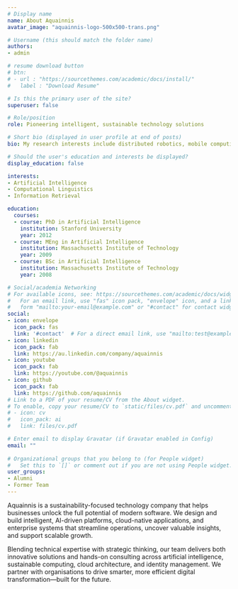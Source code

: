 ```yaml
---
# Display name
name: About Aquainnis
avatar_image: "aquainnis-logo-500x500-trans.png"

# Username (this should match the folder name)
authors:
- admin

# resume download button
# btn:
# - url : "https://sourcethemes.com/academic/docs/install/"
#   label : "Download Resume"

# Is this the primary user of the site?
superuser: false

# Role/position
role: Pioneering intelligent, sustainable technology solutions

# Short bio (displayed in user profile at end of posts)
bio: My research interests include distributed robotics, mobile computing and programmable matter.

# Should the user's education and interests be displayed?
display_education: false

interests:
- Artificial Intelligence
- Computational Linguistics
- Information Retrieval

education:
  courses:
  - course: PhD in Artificial Intelligence
    institution: Stanford University
    year: 2012
  - course: MEng in Artificial Intelligence
    institution: Massachusetts Institute of Technology
    year: 2009
  - course: BSc in Artificial Intelligence
    institution: Massachusetts Institute of Technology
    year: 2008

# Social/academia Networking
# For available icons, see: https://sourcethemes.com/academic/docs/widgets/#icons
#   For an email link, use "fas" icon pack, "envelope" icon, and a link in the
#   form "mailto:your-email@example.com" or "#contact" for contact widget.
social:
- icon: envelope
  icon_pack: fas
  link: '#contact'  # For a direct email link, use "mailto:test@example.org".
- icon: linkedin
  icon_pack: fab
  link: https://au.linkedin.com/company/aquainnis
- icon: youtube
  icon_pack: fab
  link: https://youtube.com/@aquainnis
- icon: github
  icon_pack: fab
  link: https://github.com/aquainnis
# Link to a PDF of your resume/CV from the About widget.
# To enable, copy your resume/CV to `static/files/cv.pdf` and uncomment the lines below.  
# - icon: cv
#   icon_pack: ai
#   link: files/cv.pdf

# Enter email to display Gravatar (if Gravatar enabled in Config)
email: ""
  
# Organizational groups that you belong to (for People widget)
#   Set this to `[]` or comment out if you are not using People widget.  
user_groups:
- Alumni
- Former Team
---
```


Aquainnis is a sustainability-focused technology company that helps businesses unlock the full potential of modern software. We design and build intelligent, AI-driven platforms, cloud-native applications, and enterprise systems that streamline operations, uncover valuable insights, and support scalable growth.

Blending technical expertise with strategic thinking, our team delivers both innovative solutions and hands-on consulting across artificial intelligence, sustainable computing, cloud architecture, and identity management. We partner with organisations to drive smarter, more efficient digital transformation—built for the future.

